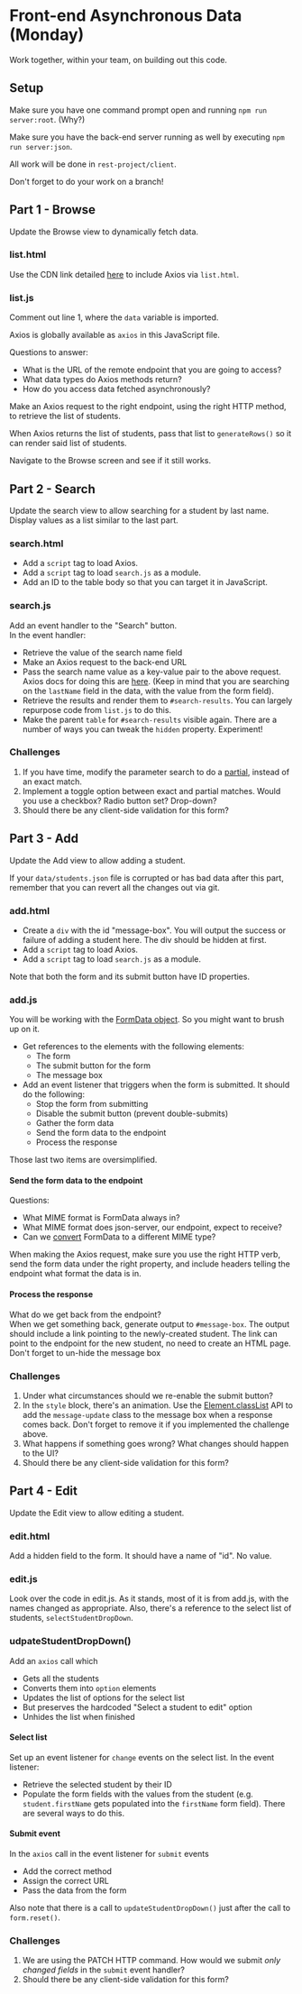 # Front-end Asynchronous Data (Monday)

Work together, within your team, on building out this code.

## Setup
Make sure you have one command prompt open and running `npm run server:root`. (Why?)

Make sure you have the back-end server running as well by executing `npm run server:json`. 

All work will be done in `rest-project/client`.

Don't forget to do your work on a branch!

## Part 1 - Browse

Update the Browse view to dynamically fetch data.  

### list.html
Use the CDN link detailed [here](https://axios-http.com/docs/intro) to include Axios via `list.html`. 

### list.js

Comment out line 1, where the `data` variable is imported.

Axios is globally available as `axios` in this JavaScript file.  

Questions to answer:
- What is the URL of the remote endpoint that you are going to access? 
- What data types do Axios methods return? 
- How do you access data fetched asynchronously?

Make an Axios request to the right endpoint, using the right HTTP method, to retrieve the list of students.

When Axios returns the list of students, pass that list to `generateRows()` so it can render said list of students.

Navigate to the Browse screen and see if it still works.

## Part 2 - Search

Update the search view to allow searching for a student by last name. Display values as a list similar to the last part.

### search.html

- Add a `script` tag to load Axios.  
- Add a `script` tag to load `search.js` as a module. 
- Add an ID to the table body so that you can target it in JavaScript.

### search.js

Add an event handler to the "Search" button.  
In the event handler:  
- Retrieve the value of the search name field
- Make an Axios request to the back-end URL
- Pass the search name value as a key-value pair to the above request. Axios docs for doing this are [here](https://axios-http.com/docs/req_config). (Keep in mind that you are searching on the `lastName` field in the data, with the value from the form field).
- Retrieve the results and render them to `#search-results`. You can largely repurpose code from `list.js` to do this. 
- Make the parent `table` for `#search-results` visible again. There are a number of ways you can tweak the `hidden` property. Experiment!

### Challenges
1. If you have time, modify the parameter search to do a [partial](https://github.com/typicode/json-server#operators), instead of an exact match. 
1. Implement a toggle option between exact and partial matches. Would you use a checkbox? Radio button set? Drop-down? 
1. Should there be any client-side validation for this form? 

## Part 3 - Add

Update the Add view to allow adding a student. 

If your `data/students.json` file is corrupted or has bad data after this part, remember that you can revert all the changes out via git. 

### add.html

- Create a `div` with the id "message-box". You will output the success or failure of adding a student here. The div should be hidden at first.   
- Add a `script` tag to load Axios.  
- Add a `script` tag to load `search.js` as a module. 

Note that both the form and its submit button have ID properties. 

### add.js

You will be working with the [FormData object](https://developer.mozilla.org/en-US/docs/Web/API/FormData/FormData). So you might want to brush up on it. 

- Get references to the elements with the following elements:
  - The form
  - The submit button for the form
  - The message box
- Add an event listener that triggers when the form is submitted. It should do the following:
  - Stop the form from submitting
  - Disable the submit button (prevent double-submits)
  - Gather the form data
  - Send the form data to the endpoint
  - Process the response

Those last two items are oversimplified. 

#### Send the form data to the endpoint

Questions:
- What MIME format is FormData always in?
- What MIME format does json-server, our endpoint, expect to receive?
- Can we [convert](https://stackoverflow.com/a/55874235) FormData to a different MIME type? 

When making the Axios request, make sure you use the right HTTP verb, send the form data under the right property, and include headers telling the endpoint what format the data is in. 

#### Process the response

What do we get back from the endpoint?  
When we get something back, generate output to `#message-box`. The output should include a link pointing to the newly-created student. The link can point to the endpoint for the new student, no need to create an HTML page. 
Don't forget to un-hide the message box

### Challenges

1. Under what circumstances should we re-enable the submit button?  
1. In the `style` block, there's an animation. Use the [Element.classList](https://developer.mozilla.org/en-US/docs/Web/API/Element/classList) API to add the `message-update` class to the message box when a response comes back. Don't forget to remove it if you implemented the challenge above.
1. What happens if something goes wrong? What changes should happen to the UI? 
1. Should there be any client-side validation for this form? 

## Part 4 - Edit

Update the Edit view to allow editing a student. 

### edit.html

Add a hidden field to the form. It should have a name of "id". No value.

### edit.js

Look over the code in edit.js. As it stands, most of it is from add.js, 
with the names changed as appropriate. Also, there's a reference to the
select list of students, `selectStudentDropDown`. 

### udpateStudentDropDown()

Add an `axios` call which
- Gets all the students
- Converts them into `option` elements
- Updates the list of options for the select list
- But preserves the hardcoded "Select a student to edit" option
- Unhides the list when finished

#### Select list

Set up an event listener for `change` events on the select list. In the event listener: 
- Retrieve the selected student by their ID
- Populate the form fields with the values from the student (e.g. `student.firstName` gets populated into the `firstName` form field). There are several ways to do this.

#### Submit event

In the `axios` call in the event listener for `submit` events
- Add the correct method
- Assign the correct URL
- Pass the data from the form 

Also note that there is a call to `updateStudentDropDown()` just after the call to `form.reset()`. 

### Challenges

1. We are using the PATCH HTTP command. How would we submit *only changed fields* in the `submit` event handler? 
1. Should there be any client-side validation for this form? 
